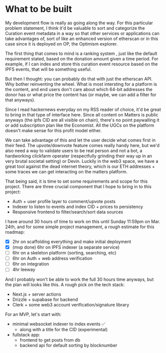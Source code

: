 # What to be built

My development flow is really as going along the way. For this particular problem statement, I think it'd be valuable to sort and categorize the Curation event metadata in a way so that other services or applications can take advantages of, sort of like an enhanced version of etherscan or in this case since it is deployed on OP, the Optimism explorer.

The first thing that comes to mind is a ranking system , just like the default requirement stated, based on the donation amount given a time period. For example, if I can index and store this curation event resource based on the IPFS events, that will be something useful.

But then I thought: you can probably do that with just the etherscan API. Why bother reinventing the wheel. What is most intersting for a platform is the content, and end users don't care about which 64-bit addresses the donor has or what price the content has (or maybe, we can add a filter for that anyways).

Since I read hackernews everyday on my RSS reader of choice, it'd be great to bring in that type of interface here. Since all content on Matters is public anyways (the ipfs CID are all visible on chain), there's no point paywalling it or add subscription plan like the Economist. All the UGCs on the platform doesn't make sense for this profit model either.

We can take advantage of this and let the user decide what comes first in their feed. The upvote/downvote feature comes really handy here, but we'd also need a way to validate users to be real person and not a bot, a hardworking clickfarm operater (respectfully grinding their way up in an very brutal societal setting) or Devin. Luckily in the web3 space, we have a great tool against the dead internet theory, which is our ETH addresses + some traces we can get interacting on the matters platform.

That being said, it is time to set some requirements and scope for this project. There are three crucial component that I hope to bring in to this project:

- Auth + user profile layer to comment/upvote posts
- Indexer to listen to events and index CID + prices to persistency
- Responsive frontend to filter/search/sort data sources

I have around 30 hours of time to work on this until Sunday 11:59pm on Mar. 24th, and for some simple project management, a rough estimate for this roadmap:

- [x] 2hr on scaffolding everything and make initial deployment
- [x] (mvp done) 6hr on IPFS indexer (a separate service) 
- [ ] 6hr on a skeleton platform (sorting, searching, etc)
- [ ] 6hr on Auth + web address verification
- [ ] 6hr on integration
- [ ] 4hr leeway

And I probably won't be able to work the full 30 hours time anyways, but the plan will looks like this. A rough pick on the tech stack:

- Next.js + server actions
- Drizzle + supabase for backend
- Clerk + some web3 account verification/signature library

For an MVP, let's start with:

- minimal websocket indexer to index events ✅
  - along with a title for the CID (experimental)
- fullstack app:
  - frontend to get posts from db
  - backend api for default sorting by blocknumber
